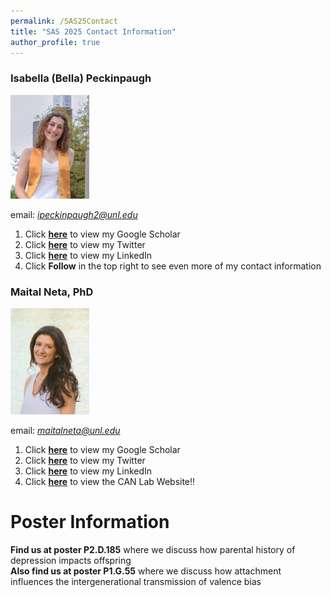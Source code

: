 ```yaml
---
permalink: /SAS25Contact
title: "SAS 2025 Contact Information"
author_profile: true
---
```




### Isabella (Bella) Peckinpaugh 
<img src='/images/bpeckinpaughlabphoto.jpeg' width="25%">


email: *ipeckinpaugh2@unl.edu* 

1. Click **[here](https://scholar.google.com/citations?user=p6of5nwAAAAJ&hl=en)** to view my Google Scholar
2. Click **[here](https://x.com/B_Peckinpaugh)** to view my Twitter
3. Click **[here](https://www.linkedin.com/in/bella-peckinpaugh/)** to view my LinkedIn
4. Click **Follow** in the top right to see even more of my contact information


### Maital Neta, PhD
<img src='/images/Neta_2016.jpg'  width="25%">

email: *maitalneta@unl.edu*

1. Click **[here](https://scholar.google.com/citations?user=zl9Kpm4AAAAJ&hl=en&oi=ao)** to view my Google Scholar
2. Click **[here](https://x.com/profmaitalneta)** to view my Twitter
3. Click **[here](https://www.linkedin.com/in/maital-neta-4169ba2a/)** to view my LinkedIn
4. Click **[here](https://canlab.unl.edu/)** to view the CAN Lab Website!!


# Poster Information

**Find us at poster P2.D.185** where we discuss how parental history of depression impacts offspring \
**Also find us at poster P1.G.55** where we discuss how attachment influences the intergenerational transmission of valence bias


